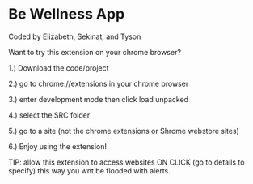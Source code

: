 # Be Wellness App

Coded by Elizabeth, Sekinat, and Tyson

Want to try this extension on your chrome browser?

1.) Download the code/project

2.) go to chrome://extensions in your chrome browser


3.) enter development mode then click load unpacked


4.) select the SRC folder


5.) go to a site (not the chrome extensions or Shrome webstore sites)

6.) Enjoy using the extension!

TIP: allow this extension to access websites ON CLICK (go to details to specify) this way you wnt be flooded with alerts.
